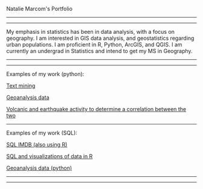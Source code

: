 

Natalie Marcom's Portfolio

---------
---------


My emphasis in statistics has been in data analysis, with a focus on geography. I  am interested in GIS data analysis, and geostatistics regarding urban populations. I am proficient in R, Python, ArcGIS, and QGIS. I am currently an undergrad in Statistics and intend to get my MS in Geography.

-------
--------

Examples of my work (python):


<a href="http://pixienat.github.io/assignment5_nm_new.html">Text mining</a>

<a href="http://pixienat.github.io/hw6.html">Geoanalysis data</a>

<a href="http://pixienat.github.io/141b_final_part41.html">Volcanic and earthquake activity to determine a correlation between the two</a>

-----

Examples of my work (SQL):

<a href="http://pixienat.github.io/sqlhw.html">SQL IMDB (also using R)</a>

<a href="http://pixienat.github.io/update_problem8.html">SQL and visualizations of data in R</a>

<a href="http://pixienat.github.io/hw6.html">Geoanalysis data (python)</a>

-----
-----
